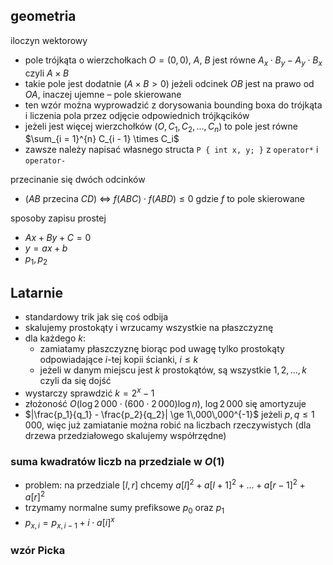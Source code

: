 ## geometria

iloczyn wektorowy

- pole trójkąta o wierzchołkach $O = (0, 0)$, $A$, $B$ jest równe $A_x \cdot B_y - A_y \cdot B_x$ czyli $A \times B$
- takie pole jest dodatnie ($A \times B > 0$) jeżeli odcinek $OB$ jest na prawo od $OA$, inaczej ujemne – pole skierowane
- ten wzór można wyprowadzić z dorysowania bounding boxa do trójkąta i liczenia pola przez odjęcie odpowiednich trójkącików
- jeżeli jest więcej wierzchołków ($O, C_1, C_2, ..., C_n$) to pole jest równe $\sum_{i = 1}^{n} C_{i - 1} \times C_i$
- zawsze należy napisać własnego structa `P { int x, y; }` z `operator*` i `operator-`

przecinanie się dwóch odcinków

- $(AB$ przecina $CD)$ $\iff$ $f(ABC) \cdot f(ABD) \le 0$ gdzie $f$ to pole skierowane

sposoby zapisu prostej

- $Ax + By + C = 0$
- $y = ax + b$
- $p_1, p_2$

## Latarnie

- standardowy trik jak się coś odbija
- skalujemy prostokąty i wrzucamy wszystkie na płaszczyznę
- dla każdego $k$:
  - zamiatamy płaszczyznę biorąc pod uwagę tylko prostokąty odpowiadające $i$-tej kopii ścianki, $i \le k$
  - jeżeli w danym miejscu jest $k$ prostokątów, są wszystkie $1, 2, ..., k$ czyli da się dojść
- wystarczy sprawdzić $k = 2^x - 1$
- złożoność $O(\log 2\,000 \cdot (600 \cdot 2\,000) \log n)$, $\log 2\,000$ się amortyzuje
- $|\frac{p_1}{q_1} - \frac{p_2}{q_2}| \ge 1\,000\,000^{-1}$ jeżeli $p, q \le 1\,000$, więc już zamiatanie można robić na liczbach rzeczywistych (dla drzewa przedziałowego skalujemy współrzędne)

### suma kwadratów liczb na przedziale w $O(1)$

- problem: na przedziale $[l, r]$ chcemy $a[l]^2 + a[l + 1]^2 + ... + a[r - 1]^2 + a[r]^2$
- trzymamy normalne sumy prefiksowe $p_0$ oraz $p_1$
- $p_{x, i} = p_{x, i - 1} + i \cdot a[i]^x$

### wzór Picka
